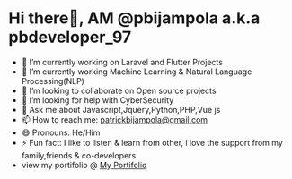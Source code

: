 # Hi there👋, AM @pbijampola a.k.a pbdeveloper_97

- 🔭 I’m currently working on Laravel and Flutter Projects
- 🌱 I’m currently working Machine Learning & Natural Language Processing(NLP)
- 👯 I’m looking to collaborate on Open source projects
- 🤔 I’m looking for help with CyberSecurity
- 💬 Ask me about Javascript,Jquery,Python,PHP,Vue js
- 📫 How to reach me: patrickbijampola@gmail.com
- 😄 Pronouns: He/Him
- ⚡ Fun fact: I like to listen & learn from other, i love the support from my family,friends & co-developers
- view my portifolio @ <a href="https://patrickbijampola.netlify.app">My Portifolio</a>

